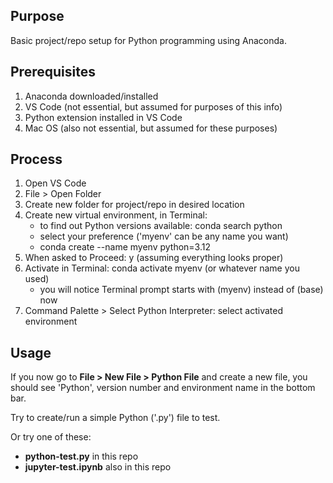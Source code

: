 ## Purpose

Basic project/repo setup for Python programming using Anaconda.

## Prerequisites

1. Anaconda downloaded/installed
2. VS Code (not essential, but assumed for purposes of this info)
3. Python extension installed in VS Code
3. Mac OS (also not essential, but assumed for these purposes)

## Process

1. Open VS Code
2. File > Open Folder
3. Create new folder for project/repo in desired location
4. Create new virtual environment, in Terminal:
    * to find out Python versions available: conda search python
    * select your preference ('myenv' can be any name you want)
    * conda create --name myenv python=3.12
5. When asked to Proceed: y (assuming everything looks proper)
6. Activate in Terminal: conda activate myenv (or whatever name you used)
    * you will notice Terminal prompt starts with (myenv) instead of (base) now
7. Command Palette > Select Python Interpreter: select activated environment

## Usage

If you now go to **File > New File > Python File** and create a new file, you should see 'Python', version number and environment name in the bottom bar.

Try to create/run a simple Python ('.py') file to test.

Or try one of these:

* **python-test.py** in this repo
* **jupyter-test.ipynb** also in this repo